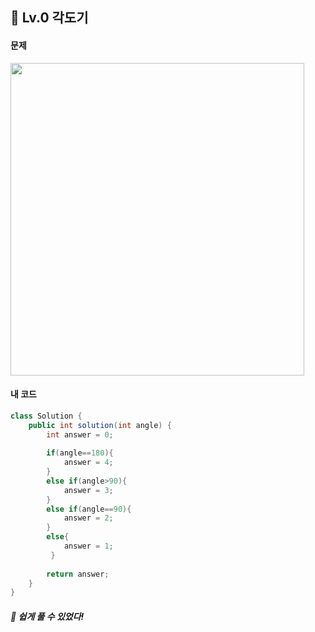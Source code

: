## 📍 Lv.0 각도기 <br>

#### 문제 <br>
<img src="https://github.com/yejinsohn/TIL/assets/104317217/90b8990f-1998-43c6-a7f7-aa8421913292" width="470" height="500"/>

#### 내 코드 <br>

```Java
class Solution {
    public int solution(int angle) {
        int answer = 0;
        
        if(angle==180){
            answer = 4;
        }
        else if(angle>90){
            answer = 3;
        }
        else if(angle==90){
            answer = 2;
        }
        else{
            answer = 1;  
         }
           
        return answer;
    }
}
```

##### 🌿 쉽게 풀 수 있었다!
